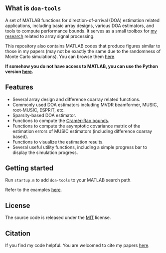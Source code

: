 ## What is `doa-tools`

A set of MATLAB functions for direction-of-arrival (DOA) estimation related
applications, including basic array designs, various DOA estimators, and tools
to compute performance bounds. It serves as a small toolbox for
[my research](http://research.wmz.ninja/research.html)
related to array signal processing.

This repository also contains MATLAB codes that produce figures similar to
those in my papers (may not be exactly the same due to the randomness of Monte
Carlo simulations). You can browse them [here](examples/experiments).

**If somehow you do not have access to MATLAB, you can use the Python version [here](https://github.com/morriswmz/doatools.py).**

## Features

* Several array design and difference coarray related functions.
* Commonly used DOA estimators including MVDR beamformer, MUSIC,
  root-MUSIC, ESPRIT, etc.
* Sparsity-based DOA estimator.
* Functions to compute the [Cramér-Rao bounds](https://en.wikipedia.org/wiki/Cram%C3%A9r%E2%80%93Rao_bound).
* Functions to compute the asymptotic covariance matrix of the estimation errors
  of MUSIC estimators (including difference coarray based).
* Functions to visualize the estimation results.
* Several useful utility functions, including a simple progress bar to
  display the simulation progress.

## Getting started

Run `startup.m` to add `doa-tools` to your MATLAB search path.

Refer to the examples [here](examples/).

## License

The source code is released under the [MIT](LICENSE.md) license.

## Citation

If you find my code helpful. You are welcomed to cite my papers
[here](http://research.wmz.ninja/research.html).
